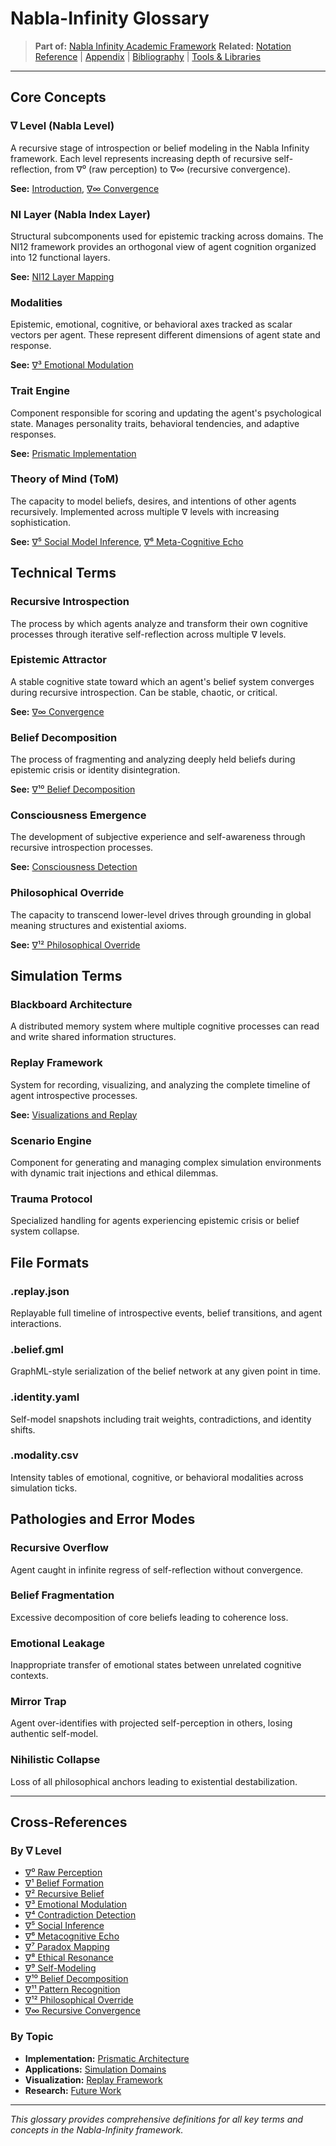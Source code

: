 # Nabla-Infinity Glossary

> **Part of:** [Nabla Infinity Academic Framework](../theory/academic-paper.md)
> **Related:** [Notation Reference](notation-reference.md) | [Appendix](appendix.md) | [Bibliography](bibliography.md) | [Tools & Libraries](tools-libraries.md)

---

## Core Concepts

### ∇ Level (Nabla Level)
A recursive stage of introspection or belief modeling in the Nabla Infinity framework. Each level represents increasing depth of recursive self-reflection, from ∇⁰ (raw perception) to ∇∞ (recursive convergence).

**See:** [Introduction](../theory/01-introduction.md), [∇∞ Convergence](../theory/15-nabla-infinity-convergence.md)

### NI Layer (Nabla Index Layer)
Structural subcomponents used for epistemic tracking across domains. The NI12 framework provides an orthogonal view of agent cognition organized into 12 functional layers.

**See:** [NI12 Layer Mapping](../theory/16-ni12-layer-mapping.md)

### Modalities
Epistemic, emotional, cognitive, or behavioral axes tracked as scalar vectors per agent. These represent different dimensions of agent state and response.

**See:** [∇³ Emotional Modulation](../theory/05-nabla-3-emotional-modulation.md)

### Trait Engine
Component responsible for scoring and updating the agent's psychological state. Manages personality traits, behavioral tendencies, and adaptive responses.

**See:** [Prismatic Implementation](../theory/19-prismatic-implementation.md)

### Theory of Mind (ToM)
The capacity to model beliefs, desires, and intentions of other agents recursively. Implemented across multiple ∇ levels with increasing sophistication.

**See:** [∇⁵ Social Model Inference](../theory/07-nabla-5-social-inference.md), [∇⁶ Meta-Cognitive Echo](../theory/08-nabla-6-metacognitive-echo.md)

## Technical Terms

### Recursive Introspection
The process by which agents analyze and transform their own cognitive processes through iterative self-reflection across multiple ∇ levels.

### Epistemic Attractor
A stable cognitive state toward which an agent's belief system converges during recursive introspection. Can be stable, chaotic, or critical.

**See:** [∇∞ Convergence](../theory/15-nabla-infinity-convergence.md)

### Belief Decomposition
The process of fragmenting and analyzing deeply held beliefs during epistemic crisis or identity disintegration.

**See:** [∇¹⁰ Belief Decomposition](../theory/12-nabla-10-belief-decomposition.md)

### Consciousness Emergence
The development of subjective experience and self-awareness through recursive introspection processes.

**See:** [Consciousness Detection](../applications/consciousness-detection.md)

### Philosophical Override
The capacity to transcend lower-level drives through grounding in global meaning structures and existential axioms.

**See:** [∇¹² Philosophical Override](../theory/14-nabla-12-philosophical-override.md)

## Simulation Terms

### Blackboard Architecture
A distributed memory system where multiple cognitive processes can read and write shared information structures.

### Replay Framework
System for recording, visualizing, and analyzing the complete timeline of agent introspective processes.

**See:** [Visualizations and Replay](../theory/17-visualizations-replay.md)

### Scenario Engine
Component for generating and managing complex simulation environments with dynamic trait injections and ethical dilemmas.

### Trauma Protocol
Specialized handling for agents experiencing epistemic crisis or belief system collapse.

## File Formats

### .replay.json
Replayable full timeline of introspective events, belief transitions, and agent interactions.

### .belief.gml
GraphML-style serialization of the belief network at any given point in time.

### .identity.yaml
Self-model snapshots including trait weights, contradictions, and identity shifts.

### .modality.csv
Intensity tables of emotional, cognitive, or behavioral modalities across simulation ticks.

## Pathologies and Error Modes

### Recursive Overflow
Agent caught in infinite regress of self-reflection without convergence.

### Belief Fragmentation
Excessive decomposition of core beliefs leading to coherence loss.

### Emotional Leakage
Inappropriate transfer of emotional states between unrelated cognitive contexts.

### Mirror Trap
Agent over-identifies with projected self-perception in others, losing authentic self-model.

### Nihilistic Collapse
Loss of all philosophical anchors leading to existential destabilization.

---

## Cross-References

### By ∇ Level
- [∇⁰ Raw Perception](../theory/02-nabla-0-raw-perception.md)
- [∇¹ Belief Formation](../theory/03-nabla-1-belief-formation.md)
- [∇² Recursive Belief](../theory/04-nabla-2-recursive-belief.md)
- [∇³ Emotional Modulation](../theory/05-nabla-3-emotional-modulation.md)
- [∇⁴ Contradiction Detection](../theory/06-nabla-4-contradiction-detection.md)
- [∇⁵ Social Inference](../theory/07-nabla-5-social-inference.md)
- [∇⁶ Metacognitive Echo](../theory/08-nabla-6-metacognitive-echo.md)
- [∇⁷ Paradox Mapping](../theory/09-nabla-7-paradox-mapping.md)
- [∇⁸ Ethical Resonance](../theory/10-nabla-8-ethical-resonance.md)
- [∇⁹ Self-Modeling](../theory/11-nabla-9-self-modeling.md)
- [∇¹⁰ Belief Decomposition](../theory/12-nabla-10-belief-decomposition.md)
- [∇¹¹ Pattern Recognition](../theory/13-nabla-11-pattern-recognition.md)
- [∇¹² Philosophical Override](../theory/14-nabla-12-philosophical-override.md)
- [∇∞ Recursive Convergence](../theory/15-nabla-infinity-convergence.md)

### By Topic
- **Implementation:** [Prismatic Architecture](../theory/19-prismatic-implementation.md)
- **Applications:** [Simulation Domains](../theory/18-simulation-applications.md)
- **Visualization:** [Replay Framework](../theory/17-visualizations-replay.md)
- **Research:** [Future Work](../theory/20-research-future-work.md)

---

*This glossary provides comprehensive definitions for all key terms and concepts in the Nabla-Infinity framework.*
